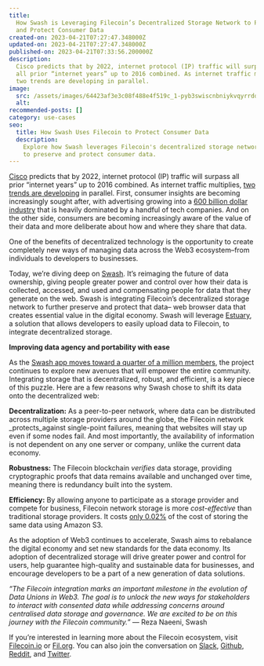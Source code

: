 ```yaml
---
title:
  How Swash is Leveraging Filecoin’s Decentralized Storage Network to Preserve
  and Protect Consumer Data
created-on: 2023-04-21T07:27:47.348000Z
updated-on: 2023-04-21T07:27:47.348000Z
published-on: 2023-04-21T07:33:56.200000Z
description:
  Cisco predicts that by 2022, internet protocol (IP) traffic will surpass
  all prior “internet years” up to 2016 combined. As internet traffic multiplies,
  two trends are developing in parallel.
image:
  src: /assets/images/64423af3e3c08f488e4f519c_1-pyb3swiscnbniykvqyrrdq.png
  alt:
recommended-posts: []
category: use-cases
seo:
  title: How Swash Uses Filecoin to Protect Consumer Data
  description:
    Explore how Swash leverages Filecoin's decentralized storage network
    to preserve and protect consumer data.
---
```


[Cisco](https://www.networkworld.com/article/3323063/cisco-predicts-nearly-5-zettabytes-of-ip-traffic-per-year-by-2022.html) predicts that by 2022, internet protocol (IP) traffic will surpass all prior “internet years” up to 2016 combined. As internet traffic multiplies, [two trends are developing](https://www.mckinsey.com/business-functions/risk-and-resilience/our-insights/the-consumer-data-opportunity-and-the-privacy-imperative) in parallel. First, consumer insights are becoming increasingly sought after, with advertising growing into a [600 billion dollar industry](https://www.independent.co.uk/news/business/comment/facebook-apple-netflix-amazon-google-tech-stocks-marketing-consumer-data-a8999016.html) that is heavily dominated by a handful of tech companies. And on the other side, consumers are becoming increasingly aware of the value of their data and more deliberate about how and where they share that data.

One of the benefits of decentralized technology is the opportunity to create completely new ways of managing data across the Web3 ecosystem–from individuals to developers to businesses.

Today, we’re diving deep on [Swash](https://swashapp.io/). It’s reimaging the future of data ownership, giving people greater power and control over how their data is collected, accessed, and used and compensating people for data that they generate on the web. Swash is integrating Filecoin’s decentralized storage network to further preserve and protect that data– web browser data that creates essential value in the digital economy. Swash will leverage [Estuary](https://estuary.tech/), a solution that allows developers to easily upload data to Filecoin, to integrate decentralized storage.

**Improving data agency and portability with ease**

As the [Swash app moves toward a quarter of a million members](https://swashapp.io/apps/extension), the project continues to explore new avenues that will empower the entire community. Integrating storage that is decentralized, robust, and efficient, is a key piece of this puzzle. Here are a few reasons why Swash chose to shift its data onto the decentralized web:

**Decentralization:** As a peer-to-peer network, where data can be distributed across multiple storage providers around the globe, the Filecoin network \_protects_against single-point failures, meaning that websites will stay up even if some nodes fail. And most importantly, the availability of information is not dependent on any one server or company, unlike the current data economy.

**Robustness:** The Filecoin blockchain _verifies_ data storage, providing cryptographic proofs that data remains available and unchanged over time, meaning there is redundancy built into the system.

**Efficiency:** By allowing anyone to participate as a storage provider and compete for business, Filecoin network storage is more _cost-effective_ than traditional storage providers. It costs [only 0.02%](https://file.app/) of the cost of storing the same data using Amazon S3.

As the adoption of Web3 continues to accelerate, Swash aims to rebalance the digital economy and set new standards for the data economy. Its adoption of decentralized storage will drive greater power and control for users, help guarantee high-quality and sustainable data for businesses, and encourage developers to be a part of a new generation of data solutions.

_“The Filecoin integration marks an important milestone in the evolution of Data Unions in Web3. The goal is to unlock the new ways for stakeholders to interact with consented data while addressing concerns around centralised data storage and governance. We are excited to be on this journey with the Filecoin community.”_ — Reza Naeeni, Swash

If you’re interested in learning more about the Filecoin ecosystem, visit [Filecoin.io](https://filecoin.io/) or [Fil.org](https://fil.org/). You can also join the conversation on [Slack](http://filecoinproject.slack.com/), [Github](https://github.com/filecoin-project), [Reddit](https://www.reddit.com/r/filecoin/), and [Twitter](https://twitter.com/Filecoin).
